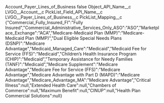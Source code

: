 <?xml version="1.0" encoding="UTF-8"?>
<CustomMetadata xmlns="http://soap.sforce.com/2006/04/metadata" xmlns:xsi="http://www.w3.org/2001/XMLSchema-instance" xmlns:xsd="http://www.w3.org/2001/XMLSchema">
    <label>Account_Payer_Lines_of_Business</label>
    <protected>false</protected>
    <values>
        <field>Object_API_Name__c</field>
        <value xsi:type="xsd:string">LVGO__Account__c</value>
    </values>
    <values>
        <field>PickList_Field_API_Name__c</field>
        <value xsi:type="xsd:string">LVGO__Payer_Lines_of_Business__c</value>
    </values>
    <values>
        <field>PickList_Mapping__c</field>
        <value xsi:type="xsd:string">{&quot;Commercial_Fully_Insured_FI&quot;:&quot;Fully Insured&quot;,&quot;Commercial_Administrative_Services_Only_ASO&quot;:&quot;ASO&quot;,&quot;Marketplace_Exchange&quot;:&quot;ACA&quot;,&quot;Medicare-Medicaid Plan (MMP)&quot;:&quot;Medicare-Medicaid Plan (MMP)&quot;,&quot;Dual Eligible Special Needs Plans (DSNP)&quot;:&quot;Medicare Advantage&quot;,&quot;Medicaid_Managed_Care&quot;:&quot;Medicaid&quot;,&quot;Medicaid Fee for Service (FFS)&quot;:&quot;Medicaid&quot;,&quot;Children’s Health Insurance Program (CHIP)&quot;:&quot;Medicaid&quot;,&quot;Temporary Assistance for Needy Families (TANF)&quot;:&quot;Medicaid&quot;,&quot;Medicare Supplement&quot;:&quot;Medicare Advantage&quot;,&quot;Medicare Fee for Service (FFS)&quot;:&quot;Medicare Advantage&quot;,&quot;Medicare Advantage with Part D (MAPD)&quot;:&quot;Medicare Advantage&quot;,&quot;Medicare_Advantage_MA&quot;:&quot;Medicare Advantage&quot;,&quot;Critical Illness&quot;:null,&quot;Extended Health Care&quot;:null,&quot;Chambers of Commerce&quot;:null,&quot;Maximum Benefit&quot;:null,&quot;CINUP&quot;:null,&quot;Health Plan Commercial Solutions&quot;:null}</value>
    </values>
</CustomMetadata>
